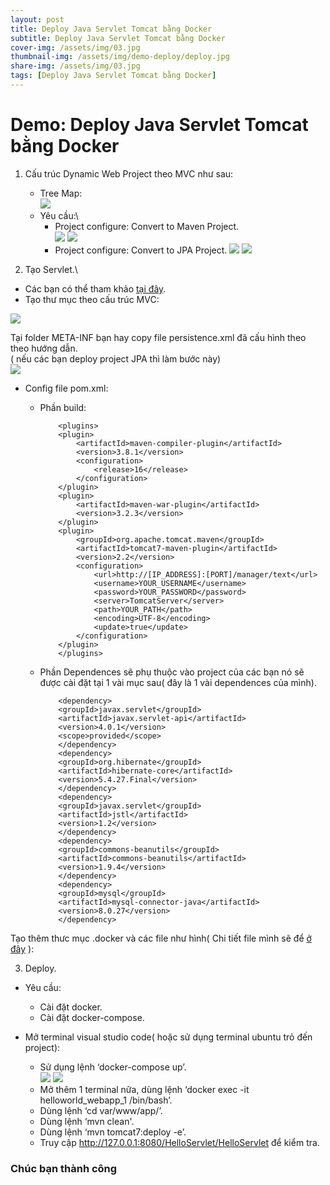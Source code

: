 ```yaml
---
layout: post
title: Deploy Java Servlet Tomcat bằng Docker
subtitle: Deploy Java Servlet Tomcat bằng Docker
cover-img: /assets/img/03.jpg
thumbnail-img: /assets/img/demo-deploy/deploy.jpg
share-img: /assets/img/03.jpg
tags: [Deploy Java Servlet Tomcat bằng Docker]
---
```

# Demo: Deploy Java Servlet Tomcat bằng Docker

1. Cấu trúc Dynamic Web Project theo MVC như sau:
   - Tree Map:\
    ![](/assets/img/demo-deploy/1.png)
   - Yêu cầu:\
     - Project configure: Convert to Maven Project.\
        ![](/assets/img/demo-deploy/2.png)
        ![](/assets/img/demo-deploy/3.png)
      - Project configure: Convert to JPA Project.
        ![](/assets/img/demo-deploy/4.png)
        ![](/assets/img/demo-deploy/5.png)

2. Tạo Servlet.\
- Các bạn có thể tham khảo [tại đây](https://anhquan02.github.io/jekyll/update/2021/11/03/Hello-world-servlet.html).
- Tạo thư mục theo cấu trúc MVC:

![](/assets/img/demo-deploy/6.png)


Tại folder META-INF bạn hay copy file persistence.xml đã cấu hình theo theo hướng dẫn.\
( nếu các bạn deploy project JPA thì làm bước này)\
![](/assets/img/demo-deploy/7.png)

- Config file pom.xml:
  - Phần build:

            <plugins>
            <plugin>            
                <artifactId>maven-compiler-plugin</artifactId>
                <version>3.8.1</version>
                <configuration>
                    <release>16</release>
                </configuration>
            </plugin>
            <plugin>
                <artifactId>maven-war-plugin</artifactId>
                <version>3.2.3</version>            
            </plugin>
            <plugin>
                <groupId>org.apache.tomcat.maven</groupId>
                <artifactId>tomcat7-maven-plugin</artifactId>
                <version>2.2</version>
                <configuration>
                    <url>http://[IP_ADDRESS]:[PORT]/manager/text</url>
                    <username>YOUR_USERNAME</username>
                    <password>YOUR_PASSWORD</password>
                    <server>TomcatServer</server>
                    <path>YOUR_PATH</path>
                    <encoding>UTF-8</encoding>
                    <update>true</update>
                </configuration>
            </plugin>
            </plugins>  

  - Phần Dependences sẽ phụ thuộc vào project của các bạn nó sẽ được cài đặt tại 1 vài mục sau( đây là 1 vài dependences của mình).

            <dependency>
            <groupId>javax.servlet</groupId>
            <artifactId>javax.servlet-api</artifactId>
            <version>4.0.1</version>
            <scope>provided</scope>
            </dependency>
            <dependency>
            <groupId>org.hibernate</groupId>
            <artifactId>hibernate-core</artifactId>
            <version>5.4.27.Final</version>
            </dependency>
            <dependency>
            <groupId>javax.servlet</groupId>
            <artifactId>jstl</artifactId>
            <version>1.2</version>
            </dependency>
            <dependency>
            <groupId>commons-beanutils</groupId>
            <artifactId>commons-beanutils</artifactId>
            <version>1.9.4</version>
            </dependency>
            <dependency>
            <groupId>mysql</groupId>
            <artifactId>mysql-connector-java</artifactId>
            <version>8.0.27</version>
            </dependency>


Tạo thêm thưc mục .docker và các file như hình( Chi tiết file mình sẽ để [ở đây](https://github.com/anhquan02/hello-world) ):

3. Deploy.
- Yêu cầu: 
  - Cài đặt docker.
  - Cài đặt docker-compose.

- Mở terminal visual studio code( hoặc sử dụng terminal ubuntu trỏ đến project):

  - Sử dụng lệnh ‘docker-compose up’.\
    ![](/assets/img/demo-deploy/8.png)
    ![](/assets/img/demo-deploy/9.png)
  - Mở thêm 1 terminal nữa, dùng lệnh ‘docker exec -it  helloworld_webapp_1 /bin/bash’.
  - Dùng lệnh ‘cd var/www/app/’.
  - Dùng lệnh ‘mvn clean'.
  - Dùng lệnh ‘mvn tomcat7:deploy -e’.
  - Truy cập http://127.0.0.1:8080/HelloServlet/HelloServlet để kiểm tra.

### Chúc bạn thành công
